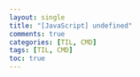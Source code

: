 ```yaml
---
layout: single
title: "[JavaScript] undefined"
comments: true
categories: [TIL, CMD]
tags: [TIL, CMD]
toc: true
---
```

